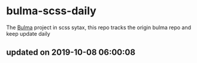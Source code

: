 # bulma-scss-daily

The [Bulma](https://bulma.io/) project in scss sytax, this repo tracks the origin bulma repo and keep update daily

## updated on 2019-10-08 06:00:08

